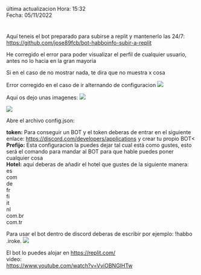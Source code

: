 última actualizacion Hora: 15:32
<br>
Fecha: 05/11/2022
#




Aquí teneis el bot preparado para subirse a replit y mantenerlo las 24/7:
https://github.com/jose89fcb/bot-habboinfo-subir-a-replit


He corregido el error para poder visualizar el perfil de cualquier usuario, antes no lo hacia en la gran mayoria

Si en el caso de no mostrar nada, te dira que no muestra x cosa



Error corregido en el caso de ir alternando de configuracion
<img src="https://i.imgur.com/PpLyVSF.png">

Aquí os dejo unas imagenes:
<img src="https://i.imgur.com/4noChOp.png">
<br>

<img src="https://i.imgur.com/rnh1KXS.png">

<br>

Abre el archivo config.json:

<b>token:</b> Para conseguir un BOT y el token deberas de entrar en el siguiente enlace: https://discord.com/developers/applications y crear tu propio BOT<
<br>
<b>Prefijo:</b> Esta configuracion la puedes dejar tal cual está como gustes, esto será el comando para mandar al BOT para que hable puedes poner cualquier cosa
<br>
<b>Hotel:</b> aquí deberas de añadir el hotel que gustes de la siguiente manera:
<br>
es
<br>
com
<br>
de
<br>
fr
<br>
fi
<br>
it
<br>
nl
<br>
com.br
<br>
com.tr


Para usar el bot dentro de discord deberas de escribir por ejemplo: !habbo .iroke.
<img src="https://i.imgur.com/3oM3cGD.png">



El bot lo puedes alojar en https://replit.com/ 
<br>
video:
<br>
https://www.youtube.com/watch?v=VviOBNGlHTw
